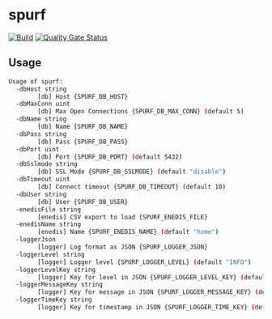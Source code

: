 # spurf

[![Build](https://github.com/ViBiOh/spurf/workflows/Build/badge.svg)](https://github.com/ViBiOh/spurf/actions)
[![Quality Gate Status](https://sonarcloud.io/api/project_badges/measure?project=ViBiOh_spurf&metric=alert_status)](https://sonarcloud.io/dashboard?id=ViBiOh_spurf)

## Usage

```bash
Usage of spurf:
  -dbHost string
        [db] Host {SPURF_DB_HOST}
  -dbMaxConn uint
        [db] Max Open Connections {SPURF_DB_MAX_CONN} (default 5)
  -dbName string
        [db] Name {SPURF_DB_NAME}
  -dbPass string
        [db] Pass {SPURF_DB_PASS}
  -dbPort uint
        [db] Port {SPURF_DB_PORT} (default 5432)
  -dbSslmode string
        [db] SSL Mode {SPURF_DB_SSLMODE} (default "disable")
  -dbTimeout uint
        [db] Connect timeout {SPURF_DB_TIMEOUT} (default 10)
  -dbUser string
        [db] User {SPURF_DB_USER}
  -enedisFile string
        [enedis] CSV export to load {SPURF_ENEDIS_FILE}
  -enedisName string
        [enedis] Name {SPURF_ENEDIS_NAME} (default "home")
  -loggerJson
        [logger] Log format as JSON {SPURF_LOGGER_JSON}
  -loggerLevel string
        [logger] Logger level {SPURF_LOGGER_LEVEL} (default "INFO")
  -loggerLevelKey string
        [logger] Key for level in JSON {SPURF_LOGGER_LEVEL_KEY} (default "level")
  -loggerMessageKey string
        [logger] Key for message in JSON {SPURF_LOGGER_MESSAGE_KEY} (default "message")
  -loggerTimeKey string
        [logger] Key for timestamp in JSON {SPURF_LOGGER_TIME_KEY} (default "time")
```
